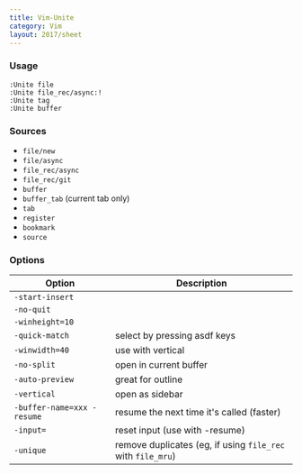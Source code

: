 ```yaml
---
title: Vim-Unite
category: Vim
layout: 2017/sheet
---
```


### Usage

```vim
:Unite file
:Unite file_rec/async:!
:Unite tag
:Unite buffer
```

### Sources

- `file/new`
- `file/async`
- `file_rec/async`
- `file_rec/git`
- `buffer`
- `buffer_tab` (current tab only)
- `tab`
- `register`
- `bookmark`
- `source`

### Options

| Option                     | Description                                                 |
| -------------------------- | ----------------------------------------------------------- |
| `-start-insert`            |                                                             |
| `-no-quit`                 |                                                             |
| `-winheight=10`            |                                                             |
| `-quick-match`             | select by pressing asdf keys                                |
| `-winwidth=40`             | use with vertical                                           |
| `-no-split`                | open in current buffer                                      |
| `-auto-preview`            | great for outline                                           |
| `-vertical`                | open as sidebar                                             |
| `-buffer-name=xxx -resume` | resume the next time it's called (faster)                   |
| `-input=`                  | reset input (use with -resume)                              |
| `-unique`                  | remove duplicates (eg, if using `file_rec` with `file_mru`) |
